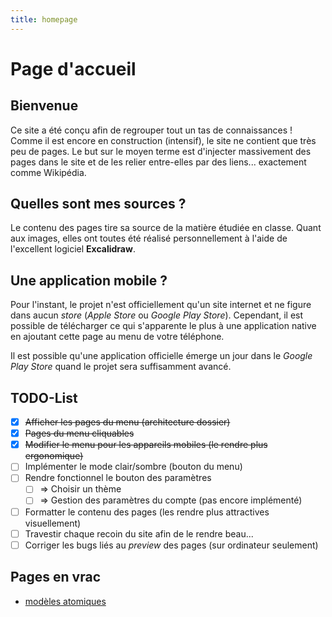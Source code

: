 ```yaml
---
title: homepage
---
```


# Page d'accueil
## Bienvenue
Ce site a été conçu afin de regrouper tout un tas de connaissances ! Comme il est encore en construction (intensif), le site ne contient que très peu de pages. Le but sur le moyen terme est d'injecter massivement des pages dans le site et de les relier entre-elles par des liens... exactement comme Wikipédia.

## Quelles sont mes sources ?
Le contenu des pages tire sa source de la matière étudiée en classe. Quant aux images, elles ont toutes été réalisé personnellement à l'aide de l'excellent logiciel **Excalidraw**.

## Une application mobile ?
Pour l'instant, le projet n'est officiellement qu'un site internet et ne figure dans aucun *store* (*Apple Store* ou *Google Play Store*). Cependant, il est possible de télécharger ce qui s'apparente le plus à une application native en ajoutant cette page au menu de votre téléphone.

Il est possible qu'une application officielle émerge un jour dans le *Google Play Store* quand le projet sera suffisamment avancé.

## TODO-List
- [x] ~~Afficher les pages du menu (architecture dossier)~~
- [x] ~~Pages du menu cliquables~~
- [x] ~~Modifier le menu pour les appareils mobiles (le rendre plus ergonomique)~~
- [ ] Implémenter le mode clair/sombre (bouton du menu)
- [ ] Rendre fonctionnel le bouton des paramètres
	- [ ] => Choisir un thème
	- [ ] => Gestion des paramètres du compte (pas encore implémenté)
- [ ] Formatter le contenu des pages (les rendre plus attractives visuellement)
- [ ] Travestir chaque recoin du site afin de le rendre beau...
- [ ] Corriger les bugs liés au *preview* des pages (sur ordinateur seulement)

## Pages en vrac
- [modèles atomiques](pages/chimie/modèles%20atomiques.md)